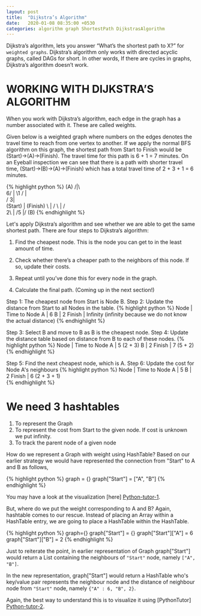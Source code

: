 ```yaml
---
layout: post
title:  "Dijkstra’s Algorithm"
date:   2020-01-08 08:35:00 +0530
categories: algorithm graph ShortestPath DijkstrasAlgorithm
---
```

Dijkstra’s algorithm, lets you answer “What’s the shortest path to X?” for `weighted graphs`. Dijkstra’s algorithm only works with directed acyclic graphs, called DAGs for short. In other words, If there are cycles in graphs, Dijkstra’s algorithm doesn’t work.

# WORKING WITH DIJKSTRA’S ALGORITHM

When you work with Dijkstra’s algorithm, each edge in the graph has a number associated with it. These are called weights.

Given below is a weighted graph where numbers on the edges denotes the travel time to reach from one vertex to another. If we apply the normal BFS algorithm on this graph, the shortest path from Start to Finish would be (Start)->(A)->(Finish). The travel time for this path is 6 + 1 = 7 minutes. On an Eyeball inspection we can see that there is a path with shorter travel time, (Start)->(B)->(A)->(Finish) which has a total travel time of 2 + 3 + 1 = 6 minutes.

{% highlight python %}
       (A)
       /|\		
     6/	| \1
     /  |  \
    /  3|   \
(Start) |  (Finish)
    \   |   / 
     \  |  /  
     2\ | /5
       \|/ 
       (B)
 {% endhighlight %}

Let's apply Dijkstra’s algorithm and see whether we are able to get the same shortest path. There are four steps to Dijkstra’s algorithm:
1.  Find the cheapest node. This is the node you can get to in the least amount of time.

2.  Check whether there’s a cheaper path to the neighbors of this node. If so, update their costs.

3.  Repeat until you’ve done this for every node in the graph.

4.  Calculate the final path. (Coming up in the next section!)

 Step 1: The cheapest node from Start is Node B. 
 Step 2: Update the distance from Start to all Nodes in the table.
 {% highlight python %}
 			Node   | Time to Node
 			A      | 6
 			B      | 2
 			Finish | Infinity (infinity because we do not know the actual distance) 
 {% endhighlight %}

Step 3: Select B and move to B as B is the cheapest node.
Step 4: Update the distance table based on distance from B to each of these nodes.
{% highlight python %}
			Node   | Time to Node
			A      | 5 (2 + 3)
			B      | 2
			Finish | 7 (5 + 2) 
 {% endhighlight %}

Step 5: Find the next cheapest node, which is A.
Step 6: Update the cost for Node A's neighbours
{% highlight python %}
			Node   | Time to Node
			A      | 5
			B      | 2
			Finish | 6 (2 + 3 + 1)		
 {% endhighlight %}

 # We need 3 hashtables 
 1. To represent the Graph
 2. To represent the cost from Start to the given node. If cost is unknown we put infinity.
 3. To track the parent node of a given node

 How do we represent a Graph with weight using HashTable? Based on our earlier strategy we would have represented the connection from "Start" to A and B as follows,

{% highlight python %}
graph = {}
graph["Start"] = ["A", "B"]
{% endhighlight %} 

You may have a look at the visualization [here] [Python-tutor-1].

But, where do we put the weight corresponding to A and B? Again, hashtable comes to our rescue. Instead of placing an Array within a HashTable entry, we are going to place a HashTable within the HashTable.  

{% highlight python %}
graph={}
graph["Start"] = {}
graph["Start"]["A"] = 6
graph["Start"]["B"] = 2
{% endhighlight %} 

Just to reiterate the point, in earlier representation of Graph graph["Start"] would return a List containing the neighbours of `"Start"` node, namely `["A", "B"]`.

In the new representation, graph["Start"] would return a HashTable who's key/value pair represents the neighbour node and the distance of neighbour node from `"Start"` node, namely `{"A" : 6, "B", 2}`. 

Again, the best way to understand this is to visualize it using [PythonTutor] [Python-tutor-2].

[Python-tutor-1]: http://www.pythontutor.com/visualize.html#code=graph%20%3D%20%7B%7D%0Agraph%5B%22Start%22%5D%20%3D%20%5B%22A%22,%20%22B%22%5D&cumulative=false&curInstr=2&heapPrimitives=nevernest&mode=display&origin=opt-frontend.js&py=3&rawInputLstJSON=%5B%5D&textReferences=false

[Python-tutor-2]: http://www.pythontutor.com/visualize.html#code=graph%3D%7B%7D%0Agraph%5B%22Start%22%5D%20%3D%20%7B%7D%0Agraph%5B%22Start%22%5D%5B%22A%22%5D%20%3D%206%0Agraph%5B%22Start%22%5D%5B%22B%22%5D%20%3D%202&cumulative=false&curInstr=4&heapPrimitives=nevernest&mode=display&origin=opt-frontend.js&py=3&rawInputLstJSON=%5B%5D&textReferences=false






